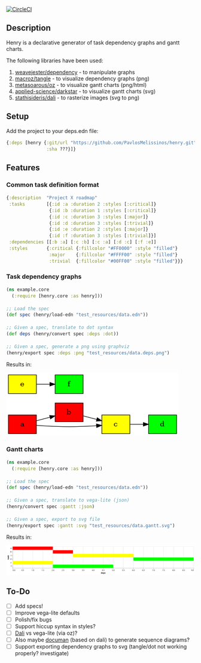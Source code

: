[![CircleCI](https://circleci.com/gh/PavlosMelissinos/henry.svg?style=shield)](https://circleci.com/gh/PavlosMelissinos/henry)

## Description

Henry is a declarative generator of task dependency graphs and gantt charts.

The following libraries have been used:

1. [weavejester/dependency](https://github.com/weavejester/dependency) - to manipulate graphs
2. [macroz/tangle](https://github.com/macroz/tangle) - to visualize dependency graphs (png)
3. [metasoarous/oz](https://github.com/metasoarous/oz) - to visualize gantt charts (png/html)
4. [applied-science/darkstar](https://github.com/applied-science/darkstar) - to visualize gantt charts (svg)
5. [stathisideris/dali](https://github.com/stathissideris/dali) - to rasterize images (svg to png)

## Setup

Add the project to your deps.edn file:

```clojure
{:deps [henry {:git/url "https://github.com/PavlosMelissinos/henry.git"
               :sha ???}]}
```

## Features

### Common task definition format

```clojure
{:description  "Project X roadmap"
 :tasks        [{:id :a :duration 2 :styles [:critical]}
                {:id :b :duration 1 :styles [:critical]}
                {:id :c :duration 3 :styles [:major]}
                {:id :d :duration 3 :styles [:trivial]}
                {:id :e :duration 2 :styles [:major]}
                {:id :f :duration 3 :styles [:trivial]}]
 :dependencies [[:b :a] [:c :b] [:c :a] [:d :c] [:f :e]]
 :styles       {:critical {:fillcolor "#FF0000" :style "filled"}
                :major    {:fillcolor "#FFFF00" :style "filled"}
                :trivial  {:fillcolor "#00FF00" :style "filled"}}}
```

### Task dependency graphs

```clojure
(ns example.core
  (:require [henry.core :as henry]))

;; Load the spec
(def spec (henry/load-edn "test_resources/data.edn"))

;; Given a spec, translate to dot syntax
(def deps (henry/convert spec :deps :dot))

;; Given a spec, generate a png using graphviz
(henry/export spec :deps :png "test_resources/data.deps.png")
```

Results in:

![data.tasks.png](doc/images/data.tasks.png)

### Gantt charts

```clojure
(ns example.core
  (:require [henry.core :as henry]))

;; Load the spec
(def spec (henry/load-edn "test_resources/data.edn"))

;; Given a spec, translate to vega-lite (json)
(henry/convert spec :gantt :json)

;; Given a spec, export to svg file
(henry/export spec :gantt :svg "test_resources/data.gantt.svg")
```

Results in:

![gantt chart html screenshot](doc/images/data.gantt.svg)

## To-Do

* [ ] Add specs!
* [ ] Improve vega-lite defaults
* [ ] Polish/fix bugs
* [ ] Support hiccup syntax in styles?
* [ ] [Dali](https://github.com/stathissideris/dali) vs vega-lite (via oz)?
* [ ] Also maybe [documan](https://github.com/tesni-manu/documan) (based on dali) to generate sequence diagrams?
* [ ] Support exporting dependency graphs to svg (tangle/dot not working properly? investigate)
